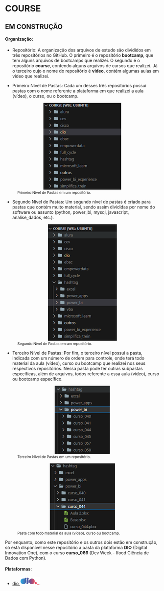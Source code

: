 # COURSE

## EM CONSTRUÇÃO

#### Organização:
- Repositório: A organização dos arquivos de estudo são divididos em três repositórios no GitHub. O primeiro é o repositório **bootcamp**, que tem alguns arquivos de bootcamps que realizei. O segundo é o repositório **course**, contendo alguns arquivos de cursos que realizei. Já o terceiro cujo o nome do repositório é **video**, contém algumas aulas em vídeo que realizei.

- Primeiro Nível de Pastas: Cada um desses três repositórios possui pastas com o nome referente a plataforma em que realizei a aula (vídeo), o curso, ou o bootcamp.

<figure>
    <img src="./0-outros/logos/organizacao/nivel1.PNG" alt="nivel1" style="display: block; margin: 0 auto;">
    <figcaption><small>Primeiro Nível de Pastas em um repositório.</small></figcaption>
</figure>

- Segundo Nível de Pastas: Um segundo nível de pastas é criado para pastas que contém muito material, sendo assim divididas por nome do software ou assunto (python, power_bi, mysql, javascript, analise_dados, etc.). 

<figure>
    <img src="./0-outros/logos/organizacao/nivel2.PNG" alt="nivel2" style="display: block; margin: 0 auto;">
    <figcaption><small>Segundo Nível de Pastas em um repositório.</small></figcaption>
</figure>

- Terceiro Nível de Pastas: Por fim, o terceiro nível possui a pasta, indicada com um número de ordem para controle, onde terá todo material da aula (vídeo), curso ou bootcamp que realizei nos seus respectivos repositórios. Nessa pasta pode ter outras subpastas específicas, além de arquivos, todos referente a essa aula (vídeo), curso ou bootcamp específico.

<figure>
    <img src="./0-outros/logos/organizacao/nivel3.PNG" alt="nivel3" style="display: block; margin: 0 auto;">
    <figcaption><small>Terceiro Nível de Pastas em um repositório.</small></figcaption>
</figure>

<div style="text-aling: center;"><figure>
    <img src="./0-outros/logos/organizacao/nivel4.PNG" alt="nivel4" style="display: block; margin: 0 auto;">
    <figcaption><small>Pasta com todo material da aula (vídeo), curso ou bootcamp.</small></figcaption>
</figure></div>


Por enquanto, como este repositório e os outros dois estão em construção, só está disponível nesse repositório a pasta da plataforma **DIO** (Digital Innovation One), com o curso **curso_066** (Dev Week - Ifood Ciência de Dados com Python).

#### Plataformas:
- <a href="./dio">dio   <img src="./0-outros/logos/plataforma/dio.jpeg" alt="dio" width="auto" height="25"></a>